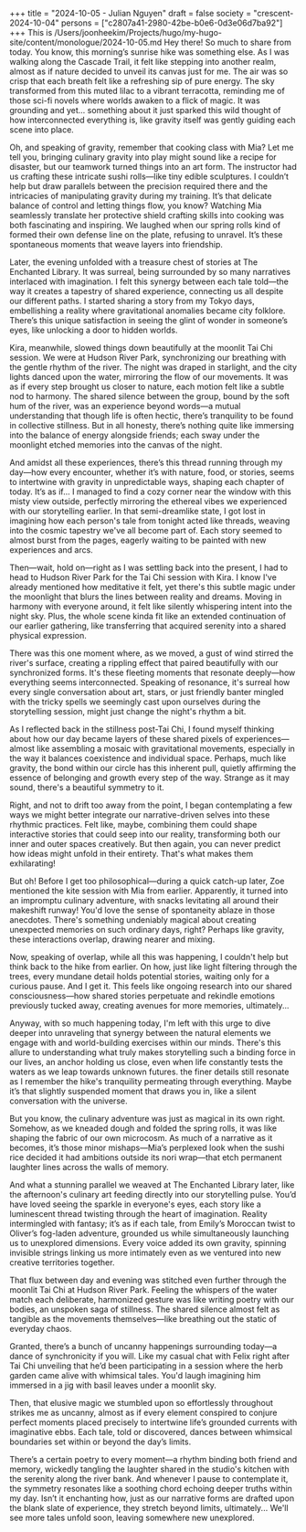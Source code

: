 +++
title = "2024-10-05 - Julian Nguyen"
draft = false
society = "crescent-2024-10-04"
persons = ["c2807a41-2980-42be-b0e6-0d3e06d7ba92"]
+++
This is /Users/joonheekim/Projects/hugo/my-hugo-site/content/monologue/2024-10-05.md
Hey there! So much to share from today.
You know, this morning’s sunrise hike was something else. As I was walking along the Cascade Trail, it felt like stepping into another realm, almost as if nature decided to unveil its canvas just for me. The air was so crisp that each breath felt like a refreshing sip of pure energy. The sky transformed from this muted lilac to a vibrant terracotta, reminding me of those sci-fi novels where worlds awaken to a flick of magic. It was grounding and yet... something about it just sparked this wild thought of how interconnected everything is, like gravity itself was gently guiding each scene into place.

Oh, and speaking of gravity, remember that cooking class with Mia? Let me tell you, bringing culinary gravity into play might sound like a recipe for disaster, but our teamwork turned things into an art form. The instructor had us crafting these intricate sushi rolls—like tiny edible sculptures. I couldn’t help but draw parallels between the precision required there and the intricacies of manipulating gravity during my training. It’s that delicate balance of control and letting things flow, you know? Watching Mia seamlessly translate her protective shield crafting skills into cooking was both fascinating and inspiring. We laughed when our spring rolls kind of formed their own defense line on the plate, refusing to unravel. It’s these spontaneous moments that weave layers into friendship.

Later, the evening unfolded with a treasure chest of stories at The Enchanted Library. It was surreal, being surrounded by so many narratives interlaced with imagination. I felt this synergy between each tale told—the way it creates a tapestry of shared experience, connecting us all despite our different paths. I started sharing a story from my Tokyo days, embellishing a reality where gravitational anomalies became city folklore. There’s this unique satisfaction in seeing the glint of wonder in someone’s eyes, like unlocking a door to hidden worlds. 

Kira, meanwhile, slowed things down beautifully at the moonlit Tai Chi session. We were at Hudson River Park, synchronizing our breathing with the gentle rhythm of the river. The night was draped in starlight, and the city lights danced upon the water, mirroring the flow of our movements. It was as if every step brought us closer to nature, each motion felt like a subtle nod to harmony. The shared silence between the group, bound by the soft hum of the river, was an experience beyond words—a mutual understanding that though life is often hectic, there’s tranquility to be found in collective stillness. But in all honesty, there’s nothing quite like immersing into the balance of energy alongside friends; each sway under the moonlight etched memories into the canvas of the night.

And amidst all these experiences, there’s this thread running through my day—how every encounter, whether it’s with nature, food, or stories, seems to intertwine with gravity in unpredictable ways, shaping each chapter of today. It’s as if...
 I managed to find a cozy corner near the window with this misty view outside, perfectly mirroring the ethereal vibes we experienced with our storytelling earlier. In that semi-dreamlike state, I got lost in imagining how each person's tale from tonight acted like threads, weaving into the cosmic tapestry we've all become part of. Each story seemed to almost burst from the pages, eagerly waiting to be painted with new experiences and arcs.

Then—wait, hold on—right as I was settling back into the present, I had to head to Hudson River Park for the Tai Chi session with Kira. I know I've already mentioned how meditative it felt, yet there's this subtle magic under the moonlight that blurs the lines between reality and dreams. Moving in harmony with everyone around, it felt like silently whispering intent into the night sky. Plus, the whole scene kinda fit like an extended continuation of our earlier gathering, like transferring that acquired serenity into a shared physical expression.

There was this one moment where, as we moved, a gust of wind stirred the river's surface, creating a rippling effect that paired beautifully with our synchronized forms. It's these fleeting moments that resonate deeply—how everything seems interconnected. Speaking of resonance, it's surreal how every single conversation about art, stars, or just friendly banter mingled with the tricky spells we seemingly cast upon ourselves during the storytelling session, might just change the night's rhythm a bit.

As I reflected back in the stillness post-Tai Chi, I found myself thinking about how our day became layers of these shared pixels of experiences—almost like assembling a mosaic with gravitational movements, especially in the way it balances coexistence and individual space. Perhaps, much like gravity, the bond within our circle has this inherent pull, quietly affirming the essence of belonging and growth every step of the way. Strange as it may sound, there's a beautiful symmetry to it.

Right, and not to drift too away from the point, I began contemplating a few ways we might better integrate our narrative-driven selves into these rhythmic practices. Felt like, maybe, combining them could shape interactive stories that could seep into our reality, transforming both our inner and outer spaces creatively. But then again, you can never predict how ideas might unfold in their entirety. That's what makes them exhilarating! 

But oh! Before I get too philosophical—during a quick catch-up later, Zoe mentioned the kite session with Mia from earlier. Apparently, it turned into an impromptu culinary adventure, with snacks levitating all around their makeshift runway! You'd love the sense of spontaneity ablaze in those anecdotes. There's something undeniably magical about creating unexpected memories on such ordinary days, right? Perhaps like gravity, these interactions overlap, drawing nearer and mixing.

Now, speaking of overlap, while all this was happening, I couldn't help but think back to the hike from earlier. On how, just like light filtering through the trees, every mundane detail holds potential stories, waiting only for a curious pause. And I get it. This feels like ongoing research into our shared consciousness—how shared stories perpetuate and rekindle emotions previously tucked away, creating avenues for more memories, ultimately...

Anyway, with so much happening today, I'm left with this urge to dive deeper into unraveling that synergy between the natural elements we engage with and world-building exercises within our minds. There's this allure to understanding what truly makes storytelling such a binding force in our lives, an anchor holding us close, even when life constantly tests the waters as we leap towards unknown futures.
the finer details still resonate as I remember the hike's tranquility permeating through everything. Maybe it’s that slightly suspended moment that draws you in, like a silent conversation with the universe.

But you know, the culinary adventure was just as magical in its own right. Somehow, as we kneaded dough and folded the spring rolls, it was like shaping the fabric of our own microcosm. As much of a narrative as it becomes, it’s those minor mishaps—Mia’s perplexed look when the sushi rice decided it had ambitions outside its nori wrap—that etch permanent laughter lines across the walls of memory. 

And what a stunning parallel we weaved at The Enchanted Library later, like the afternoon's culinary art feeding directly into our storytelling pulse. You’d have loved seeing the sparkle in everyone's eyes, each story like a luminescent thread twisting through the heart of imagination. Reality intermingled with fantasy; it’s as if each tale, from Emily’s Moroccan twist to Oliver’s fog-laden adventure, grounded us while simultaneously launching us to unexplored dimensions. Every voice added its own gravity, spinning invisible strings linking us more intimately even as we ventured into new creative territories together.

That flux between day and evening was stitched even further through the moonlit Tai Chi at Hudson River Park. Feeling the whispers of the water match each deliberate, harmonized gesture was like writing poetry with our bodies, an unspoken saga of stillness. The shared silence almost felt as tangible as the movements themselves—like breathing out the static of everyday chaos.

Granted, there’s a bunch of uncanny happenings surrounding today—a dance of synchronicity if you will. Like my casual chat with Felix right after Tai Chi unveiling that he’d been participating in a session where the herb garden came alive with whimsical tales. You'd laugh imagining him immersed in a jig with basil leaves under a moonlit sky.

Then, that elusive magic we stumbled upon so effortlessly throughout strikes me as uncanny, almost as if every element conspired to conjure perfect moments placed precisely to intertwine life’s grounded currents with imaginative ebbs. Each tale, told or discovered, dances between whimsical boundaries set within or beyond the day’s limits.

There’s a certain poetry to every moment—a rhythm binding both friend and memory, wickedly tangling the laughter shared in the studio's kitchen with the serenity along the river bank. And whenever I pause to contemplate it, the symmetry resonates like a soothing chord echoing deeper truths within my day. Isn’t it enchanting how, just as our narrative forms are drafted upon the blank slate of experience, they stretch beyond limits, ultimately...
We'll see more tales unfold soon, leaving somewhere new unexplored.
